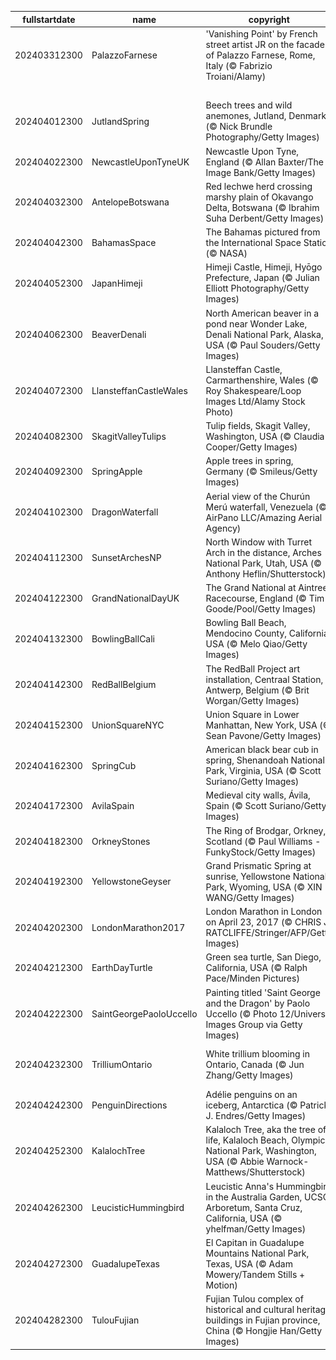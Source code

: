 |fullstartdate|name|copyright|title|image|
|--|--|--|--|--|
202403312300|PalazzoFarnese|'Vanishing Point' by French street artist JR on the facade of Palazzo Farnese, Rome, Italy (© Fabrizio Troiani/Alamy)|Don't believe your eyes|![](/en-GB/2024/04/202403312300PalazzoFarnese.jpg)|
||||![](/en-GB/2024/04/.jpg)|
202404012300|JutlandSpring|Beech trees and wild anemones, Jutland, Denmark (© Nick Brundle Photography/Getty Images)|Beneath a ray of light|![](/en-GB/2024/04/202404012300JutlandSpring.jpg)|
202404022300|NewcastleUponTyneUK|Newcastle Upon Tyne, England (© Allan Baxter/The Image Bank/Getty Images)|Once upon a 'Tyne'|![](/en-GB/2024/04/202404022300NewcastleUponTyneUK.jpg)|
202404032300|AntelopeBotswana|Red lechwe herd crossing marshy plain of Okavango Delta, Botswana (© Ibrahim Suha Derbent/Getty Images)|Wanderers of the wetlands|![](/en-GB/2024/04/202404032300AntelopeBotswana.jpg)|
202404042300|BahamasSpace|The Bahamas pictured from the International Space Station (© NASA)|A dive into the blue|![](/en-GB/2024/04/202404042300BahamasSpace.jpg)|
202404052300|JapanHimeji|Himeji Castle, Himeji, Hyōgo Prefecture, Japan (© Julian Elliott Photography/Getty Images)|A royal view|![](/en-GB/2024/04/202404052300JapanHimeji.jpg)|
202404062300|BeaverDenali|North American beaver in a pond near Wonder Lake, Denali National Park, Alaska, USA (© Paul Souders/Getty Images)|Look, I'm a branch manager!|![](/en-GB/2024/04/202404062300BeaverDenali.jpg)|
202404072300|LlansteffanCastleWales|Llansteffan Castle, Carmarthenshire, Wales (© Roy Shakespeare/Loop Images Ltd/Alamy Stock Photo)|If these walls could talk...|![](/en-GB/2024/04/202404072300LlansteffanCastleWales.jpg)|
202404082300|SkagitValleyTulips|Tulip fields, Skagit Valley, Washington, USA (© Claudia Cooper/Getty Images)|Tiptoe through the tulips|![](/en-GB/2024/04/202404082300SkagitValleyTulips.jpg)|
202404092300|SpringApple|Apple trees in spring, Germany (© Smileus/Getty Images)|Canopy of blossoms|![](/en-GB/2024/04/202404092300SpringApple.jpg)|
202404102300|DragonWaterfall|Aerial view of the Churún Merú waterfall, Venezuela (© AirPano LLC/Amazing Aerial Agency)|Don't just dream it, stream it!|![](/en-GB/2024/04/202404102300DragonWaterfall.jpg)|
202404112300|SunsetArchesNP|North Window with Turret Arch in the distance, Arches National Park, Utah, USA (© Anthony Heflin/Shutterstock)|A work of arch|![](/en-GB/2024/04/202404112300SunsetArchesNP.jpg)|
202404122300|GrandNationalDayUK|The Grand National at Aintree Racecourse, England (© Tim Goode/Pool/Getty Images)|Just horsing around|![](/en-GB/2024/04/202404122300GrandNationalDayUK.jpg)|
202404132300|BowlingBallCali|Bowling Ball Beach, Mendocino County, California, USA (© Melo Qiao/Getty Images)|Rock 'n' bowl|![](/en-GB/2024/04/202404132300BowlingBallCali.jpg)|
202404142300|RedBallBelgium|The RedBall Project art installation, Centraal Station, Antwerp, Belgium (© Brit Worgan/Getty Images)|Bouncing into creativity|![](/en-GB/2024/04/202404142300RedBallBelgium.jpg)|
202404152300|UnionSquareNYC|Union Square in Lower Manhattan, New York, USA (© Sean Pavone/Getty Images)|Lights, camera, New York!|![](/en-GB/2024/04/202404152300UnionSquareNYC.jpg)|
202404162300|SpringCub|American black bear cub in spring, Shenandoah National Park, Virginia, USA (© Scott Suriano/Getty Images)|Have I been sleeping too long?|![](/en-GB/2024/04/202404162300SpringCub.jpg)|
202404172300|AvilaSpain|Medieval city walls, Ávila, Spain (© Scott Suriano/Getty Images)|Wall of fame|![](/en-GB/2024/04/202404172300AvilaSpain.jpg)|
202404182300|OrkneyStones|The Ring of Brodgar, Orkney, Scotland (© Paul Williams - FunkyStock/Getty Images)|History has come full circle|![](/en-GB/2024/04/202404182300OrkneyStones.jpg)|
202404192300|YellowstoneGeyser|Grand Prismatic Spring at sunrise, Yellowstone National Park, Wyoming, USA (© XIN WANG/Getty Images)|Preserve, protect, enjoy!|![](/en-GB/2024/04/202404192300YellowstoneGeyser.jpg)|
202404202300|LondonMarathon2017|London Marathon in London on April 23, 2017 (© CHRIS J RATCLIFFE/Stringer/AFP/Getty Images)|A real spring in their step|![](/en-GB/2024/04/202404202300LondonMarathon2017.jpg)|
202404212300|EarthDayTurtle|Green sea turtle, San Diego, California, USA (© Ralph Pace/Minden Pictures)|What are we shell-ebrating?|![](/en-GB/2024/04/202404212300EarthDayTurtle.jpg)|
202404222300|SaintGeorgePaoloUccello|Painting titled 'Saint George and the Dragon' by Paolo Uccello (© Photo 12/Universal Images Group via Getty Images)|Happy Saint George's Day!|![](/en-GB/2024/04/202404222300SaintGeorgePaoloUccello.jpg)|
202404232300|TrilliumOntario|White trillium blooming in Ontario, Canada (© Jun Zhang/Getty Images)|Hey, how's it growing today?|![](/en-GB/2024/04/202404232300TrilliumOntario.jpg)|
202404242300|PenguinDirections|Adélie penguins on an iceberg, Antarctica (© Patrick J. Endres/Getty Images)|It's ice to meet you all here!|![](/en-GB/2024/04/202404242300PenguinDirections.jpg)|
202404252300|KalalochTree|Kalaloch Tree, aka the tree of life, Kalaloch Beach, Olympic National Park, Washington, USA (© Abbie Warnock-Matthews/Shutterstock)|Taking root|![](/en-GB/2024/04/202404252300KalalochTree.jpg)|
202404262300|LeucisticHummingbird|Leucistic Anna's Hummingbird in the Australia Garden, UCSC Arboretum, Santa Cruz, California, USA (© yhelfman/Getty Images)|Stop, it's hummer time!|![](/en-GB/2024/04/202404262300LeucisticHummingbird.jpg)|
202404272300|GuadalupeTexas|El Capitan in Guadalupe Mountains National Park, Texas, USA (© Adam Mowery/Tandem Stills + Motion)|Let's park here|![](/en-GB/2024/04/202404272300GuadalupeTexas.jpg)|
202404282300|TulouFujian|Fujian Tulou complex of historical and cultural heritage buildings in Fujian province, China (© Hongjie Han/Getty Images)|In perfect shape|![](/en-GB/2024/04/202404282300TulouFujian.jpg)|
